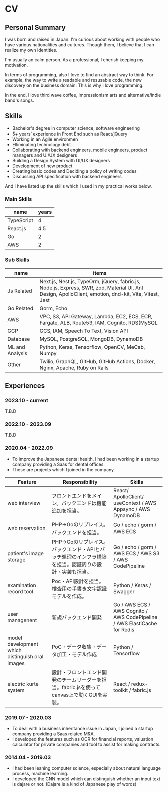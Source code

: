 # CV

## Personal Summary

I was born and raised in Japan. 
I'm curious about working with people who have various nationalities and cultures. 
Though them, I believe that I can realize my own identities.

I'm usually an calm person. As a professional, I cherish keeping my motivation.

In terms of programming, also I love to find an abstract way to think.
For example, the way to write a readable and resusable code, the new discovery on the business domain.
This is why I love programming.

In the end, I love third wave coffee, impressionism arts and alternative/indie band's songs.


## Skills

- Bachelor's degree in computer science, software engineering
- 5+ years’ experience in Front End such as React/jQuery
- Working in an Agile environmen
- Elliminating technology debt
- Collaborating with backend engineers, mobile engineers, product managers and UI/UX designers
- Building a Design System with UI/UX designers
- Development of new product
- Creating basic codes and Deciding a policy of writing codes
- Discussing API specification with backend engineers

And I have listed up the skills which I used in my practical works below.

### Main Skills

| name | years |
|------------|----|
| TypeScript | 4 |
| React.js | 4.5 |
| Go | 2 |
| AWS | 2 |


### Sub Skills

|name|items|
|---|---|
|Js Related|Next.js, Nest.js, TypeOrm, jQuery, fabric.js, Node.js, Express, SWR, zod, Material UI, Ant Design, ApolloClient, emotion, dnd-kit, Vite, Vitest, Jest|
|Go Related|Gorm, Echo|
|AWS|VPC, S3, API Gateway, Lambda, EC2, ECS, ECR, Fargate, ALB, Route53, IAM, Cognito, RDS(MySQL|PostgreSQL), DynamoDB, SES, Cloud Formation, Cloud Watch Logs, Cloud Watch Event, Sage Maker, ElastiCache for Redis, CDK, SAM|
|GCP|GCS, IAM, Speech To Text, Vision API|
|Database| MySQL, PostgreSQL, MongoDB, DynamoDB |
|ML and Analysis| Python, Keras, Tensorflow, OpenCV, MeCab, Numpy|
|Other|Twilio, GraphQL, GitHub, GitHub Actions, Docker, Nginx, Apache, Ruby on Rails |


## Experiences

### 2023.10 - current
T.B.D

### 2022.10 - 2023.09
T.B.D

### 2020.04 - 2022.09 
- To improve the Japanese dental health, I had been working in a startup company providing a Saas for dental offices.
- These are projects which I joined in the company.

|Feature|Responsibility|Skills|
|------------|-------|---------|
| web interview | フロントエンドをメイン。バックエンドは機能追加を担当。| React/ ApolloClient/ useContext / AWS Appsync / AWS DynamoDB |
| web reservation | PHP→Goのリプレイス。バックエンドを担当。| Go / echo / gorm / AWS ECS |
| patient's image storage | PHP→Goのリプレイス。バックエンド・APIとバッチ処理のインフラ構築を担当。認証周りの設計・実装も担当。 | Go / echo / gorm / AWS ECS / AWS S3 / AWS CodePipeline |
| examination record tool | Poc・API設計を担当。検査用の手書き文字認識モデルを作成。 | Python / Keras / Swagger |
| user managenent | 新規バックエンド開発 | Go / AWS ECS / AWS Cognito / AWS CodePipeline / AWS ElastiCache for Redis |
| model development which distinguish oral images | PoC・データ収集・データ加工・モデル作成 | Python / Tensorflow |
| electric kurte system | 設計・フロントエンド開発のチームリーダーを担当。fabric.jsを使ってcanvas上で動くGUIを実装。 | React / redux-toolkit / fabric.js |

### 2019.07 - 2020.03
- To deal with a business inheritance issue in Japan, I joined a startup company providing a Saas related M&A.
- I developed the features such as OCR for financial reports, valuation calculator for private companies and tool to assist for making contracts.

### 2014.04 - 2019.03
- I had been leaning computer science, especially about natural language process, machine learning.
- I developed the CNN model which can distinguish whether an input text is dajare or not. (Dajare is a kind of Japanese play of words)
